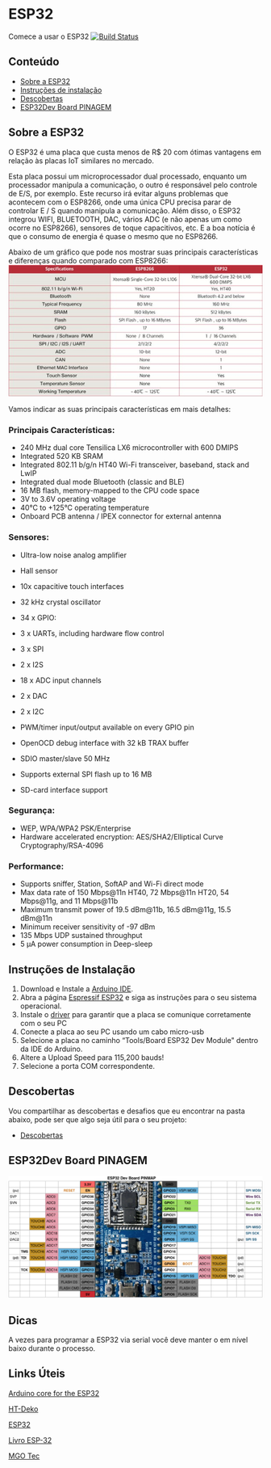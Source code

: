 # ESP32
Comece a usar o ESP32
[![Build Status](https://travis-ci.org/espressif/arduino-esp32.svg?branch=master)](https://travis-ci.org/espressif/arduino-esp32)


## Conteúdo
- [Sobre a ESP32](#sobre-ESP32)
- [Instruções de instalação](#instruções-de-instalação)
- [Descobertas](#descobertas)
- [ESP32Dev Board PINAGEM](#esp32dev-board-pinagem)

## Sobre a ESP32

O ESP32 é uma placa que custa menos de R$ 20 com ótimas vantagens em relação às placas IoT similares no mercado.

Esta placa possui um microprocessador dual processado, enquanto um processador manipula a comunicação, o outro é responsável pelo controle de E/S, por exemplo. Este recurso irá evitar alguns problemas que acontecem com o ESP8266, onde uma única CPU precisa parar de controlar E / S quando manipula a comunicação. Além disso, o ESP32 integrou WIFI, BLUETOOTH, DAC, vários ADC (e não apenas um como ocorre no ESP8266), sensores de toque capacitivos, etc. E a boa notícia é que o consumo de energia é quase o mesmo que no ESP8266.

Abaixo de um gráfico que pode nos mostrar suas principais características e diferenças quando comparado com ESP8266:
![oi](/docs/ESP8266_vs_ESP32.png)

Vamos indicar as suas principais características em mais detalhes:

### Principais Características:

- 240 MHz dual core Tensilica LX6 microcontroller with 600 DMIPS
- Integrated 520 KB SRAM
- Integrated 802.11 b/g/n HT40 Wi-Fi transceiver, baseband, stack and LwIP
- Integrated dual mode Bluetooth (classic and BLE)
- 16 MB flash, memory-mapped to the CPU code space
- 3V to 3.6V operating voltage
- 40°C to +125°C operating temperature
- Onboard PCB antenna / IPEX connector for external antenna

### Sensores:

- Ultra-low noise analog amplifier
- Hall sensor
- 10x capacitive touch interfaces
- 32 kHz crystal oscillator
- 34 x GPIO:


- 3 x UARTs, including hardware flow control
- 3 x SPI
- 2 x I2S
- 18 x ADC input channels
- 2 x DAC
- 2 x I2C
- PWM/timer input/output available on every GPIO pin
- OpenOCD debug interface with 32 kB TRAX buffer
- SDIO master/slave 50 MHz
- Supports external SPI flash up to 16 MB
- SD-card interface support

### Segurança:

- WEP, WPA/WPA2 PSK/Enterprise
- Hardware accelerated encryption: AES/SHA2/Elliptical Curve Cryptography/RSA-4096

### Performance:

- Supports sniffer, Station, SoftAP and Wi-Fi direct mode
- Max data rate of 150 Mbps@11n HT40, 72 Mbps@11n HT20, 54 Mbps@11g, and 11 Mbps@11b
- Maximum transmit power of 19.5 dBm@11b, 16.5 dBm@11g, 15.5 dBm@11n
- Minimum receiver sensitivity of -97 dBm
- 135 Mbps UDP sustained throughput
- 5 μA power consumption in Deep-sleep


## Instruções de Instalação

1. Download e Instale a [Arduino IDE](https://www.arduino.cc/en/Main/Software). 
2. Abra a página [Espressif ESP32](https://github.com/espressif/arduino-esp32/blob/master/README.md#installation-instructions "Instalation Instructions ") e siga as instruções para o seu sistema operacional. 
3. Instale o [driver](http://www.silabs.com/products/mcu/pages/usbtouartbridgevcpdrivers.aspx) para garantir que a placa se comunique corretamente com o seu PC
4. Conecte a placa ao seu PC usando um cabo micro-usb
5. Selecione a placa no caminho “Tools/Board ESP32 Dev Module" dentro da IDE do Arduino.
6. Altere a Upload Speed para 115,200 bauds!
7. Selecione a porta COM correspondente.

## Descobertas
Vou compartilhar as descobertas e desafios que eu encontrar na pasta abaixo, pode ser que algo seja útil para o seu projeto:

+ [Descobertas](descobertas/)

## ESP32Dev Board PINAGEM

![Pin Functions](docs/esp32_pinmap.png)


## Dicas

A vezes para programar a  ESP32 via serial você deve manter o em nível baixo durante o processo.
## Links Úteis

[Arduino core for the ESP32](https://github.com/espressif/arduino-esp32)

[HT-Deko](http://ht-deko.com/arduino/esp-wroom-32.html)

[ESP32](http://esp32.net/)

[Livro ESP-32](https://leanpub.com/kolban-ESP32)

[MGO Tec](https://www.mgo-tec.com/tag/esp32)